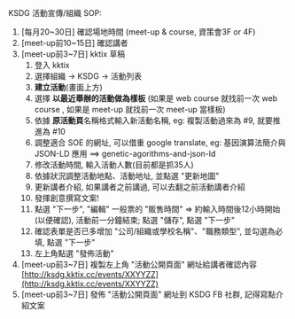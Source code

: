 KSDG 活動宣傳/組織 SOP:

1. [每月20~30日] 確認場地時間 (meet-up & course, 資策會3F or 4F)
1. [meet-up前10~15日] 確認講者
1. [meet-up前3~7日] kktix 草稿
   1. 登入 kktix 
   1. 選擇組織 -> KSDG -> 活動列表
   1. **建立活動**(畫面上方) 
   1. 選擇 **以最近舉辦的活動做為樣板** (如果是 web course 就找前一次 web course , 如果是 meet-up 就找前一次 meet-up 當樣板)
   1. 依據 **原活動頁**名稱格式輸入新活動名稱, eg: 複製活動過來為 #9, 就要推進為 #10
   1. 調整適合 SOE 的網址, 可以借重 google translate, eg: 基因演算法簡介與 JSON-LD 應用 ==> genetic-agorithms-and-json-ld
   1. 修改活動時間, 輸入活動人數(目前都是抓35人)
   1. 依據狀況調整活動地點、活動地址, 並點選 "更新地圖"
   1. 更新講者介紹, 如果講者之前講過, 可以去翻之前活動講者介紹
   1. 發揮創意撰寫文案!
   1. 點選 "下一步", "編輯" 一般票的 "販售時間" => 約輸入時間後12小時開始(以便確認), 活動前一分鐘結束; 點選 "儲存", 點選 "下一步"
   1. 確認表單是否已多增加 "公司/組織或學校名稱"、"職務類型", 並勾選為必填, 點選 "下一步"
   1. 左上角點選 "發佈活動"
1. [meet-up前3~7日] 複製左上角 "活動公開頁面" 網址給講者確認內容 [http://ksdg.kktix.cc/events/XXYYZZ](http://ksdg.kktix.cc/events/XXYYZZ)
1. [meet-up前3~7日] 發佈 "活動公開頁面" 網址到 KSDG FB 社群, 記得寫點介紹文案